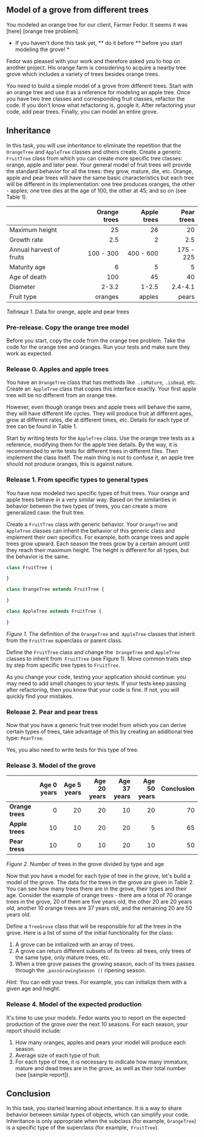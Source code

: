 ## Model of a grove from different trees

You modeled an orange tree for our client, Farmer Fedor. It seems it was [here] [orange tree problem].
* If you haven't done this task yet, ** do it before ** before you start modeling the grove! *

Fedor was pleased with your work and therefore asked you to hop on another project. His orange farm is considering to acquire a nearby tree grove which includes a variety of trees besides orange trees.

You need to build a simple model of a grove from different trees. Start with an orange tree and use it as a reference for modeling an apple tree. Once you have two tree classes and corresponding fruit classes, refactor the code. If you don't know what refactoring is, google it. After refactoring your code, add pear trees. Finally, you can model an entire grove.

## Inheritance
In this task, you will use *inheritance* to eliminate the repetition that the `OrangeTree` and `AppleTree` classes and others create. Create a generic `FruitTree` class from which you can create more specific tree classes: orange, apple and later pear. Your general model of fruit trees will provide the standard behavior for all the trees: they grow, mature, die, etc. Orange, apple and pear trees will have the same basic characteristics but each tree will be different in its implementation: one tree produces oranges, the other - apples; one tree dies at the age of 100, the other at 45; and so on (see Table 1).


|                          | Orange trees         | Apple trees      | Pear trees       |
| ------------------------ | -------------------: | ---------------: | ---------------: |
| Maximum height           |                   25 |               26 |               20 |
| Growth rate              |                  2.5 |                2 |              2.5 |
| Annual harvest of fruits |            100 - 300 |        400 - 600 |        175 - 225 |
| Maturity age             |                    6 |                5 |                5 |
| Age of death             |                  100 |               45 |               40 |
| Diameter                 |                2-3.2 |            1-2.5 |          2.4-4.1 |
| Fruit type               |              oranges |           apples |            pears |

*Таблица 1*.  Data for orange, apple and pear trees

### Pre-release. Copy the orange tree model
Before you start, copy the code from the orange tree problem. Take the code for the orange tree and oranges. Run your tests and make sure they work as expected.

### Release 0. Apples and apple trees

You have an `OrangeTree` class that has methods like` .isMature`, `.isDead`, etc. Create an` AppleTree` class that copies this interface exactly. Your first apple tree will be no different from an orange tree.

However, even though orange trees and apple trees will behave the same, they will have different life cycles. They will produce fruit at different ages, grow at different rates, die at different times, etc. Details for each type of tree can be found in Table 1.

Start by writing tests for the `AppleTree` class. Use the orange tree tests as a reference, modifying them for the apple tree details. By the way, it is recommended to write tests for different trees in different files. Then implement the class itself. The main thing is not to confuse it, an apple tree should not produce oranges, this is against nature.

### Release 1. From specific types to general types

You have now modeled two specific types of fruit trees. Your orange and apple trees behave in a very similar way. Based on the similarities in behavior between the two types of trees, you can create a more generalized case: the fruit tree.

Create a `FruitTree` class with generic behavior. Your `OrangeTree` and` AppleTree` classes can inherit the behavior of this generic class and implement their own specifics. For example, both orange trees and apple trees grow upward. Each season the trees grow by a certain amount until they reach their maximum height. The height is different for all types, but the behavior is the same.

```javascript
class FruitTree {

}

class OrangeTree extends FruitTree {

}

class AppleTree extends FruitTree {

}

```

*Figure 1*. The definition of the `OrangeTree` and` AppleTree` classes that inherit from the `FruitTree` superclass or parent class.

Define the `FruitTree` class and change the` OrangeTree` and `AppleTree` classes to inherit from` FruitTree` (see Figure 1). Move common traits step by step from specific tree types to `FruitTree`.

As you change your code, testing your application should continue: you may need to add small changes to your tests. If your tests keep passing after refactoring, then you know that your code is fine. If not, you will quickly find your mistakes.

### Release 2. Pear and pear tress

Now that you have a generic fruit tree model from which you can derive certain types of trees, take advantage of this by creating an additional tree type: `PearTree`.

Yes, you also need to write tests for this type of tree.

### Release 3. Model of the grove 

|                          | Age 0 years | Age 5 years | Age 20 years | Age 37 years | Age 50 years | Conclusion |
| :----------------------- | ------------: | ------------: | -------------: | -------------: | -------------: | ----: |
| **Orange trees** |             0 |            20 |             20 |             10 |             20 |    70 |
| **Apple trees**     |            10 |            10 |             20 |             20 |              5 |    65 |
| **Pear tress**     |            10 |             0 |             10 |             20 |             10 |    50 |

*Figure 2*. Number of trees in the grove divided by type and age


Now that you have a model for each type of tree in the grove, let's build a model of the grove. The data for the trees in the grove are given in Table 2. You can see how many trees there are in the grove, their types and their age. Consider the example of orange trees - there are a total of 70 orange trees in the grove, 20 of them are five years old, the other 20 are 20 years old, another 10 orange trees are 37 years old, and the remaining 20 are 50 years old.

Define a `TreeGrove` class that will be responsible for all the trees in the grove. Here is a list of some of the initial functionality for the class:

1. A grove can be initialized with an array of trees.
2. A grove can return different subsets of its trees: all trees, only trees of the same type, only mature trees, etc.
3. When a tree grove passes the growing season, each of its trees passes through the `.passGrowingSeason ()` ripening season.

*Hint:* You can edit your trees. For example, you can initialize them with a given age and height.

### Release 4. Model of the expected production
It's time to use your models. Fedor wants you to report on the expected production of the grove over the next 10 seasons. For each season, your report should include:

1. How many oranges, apples and pears your model will produce each season.
2. Average size of each type of fruit.
3. For each type of tree, it is necessary to indicate how many immature, mature and dead trees are in the grove, as well as their total number (see [sample report]).


## Conclusion

In this task, you started learning about inheritance. It is a way to share behavior between similar types of objects, which can simplify your code. Inheritance is only appropriate when the subclass (for example, `OrangeTree`) is a specific type of the superclass (for example,` FruitTree`).


[example of the report]: readme-assets/example-report.md
[orange tree challenge]: ../../../orange-tree-1-just-oranges-challenge
